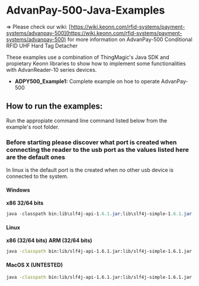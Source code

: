# AdvanPay-500-Java-Examples

&#8658; Please check our wiki: [https://wiki.keonn.com/rfid-systems/payment-systems/advanpay-500](https://wiki.keonn.com/rfid-systems/payment-systems/advanpay-500) for more information on AdvanPay-500 Conditional RFID UHF Hard Tag Detacher

These examples use a combination of ThingMagic's Java SDK and propietary Keonn libraries to show how to implement some functionalities with AdvanReader-10 series devices.

* **ADPY500_Example1:** Complete example on hoe to operate AdvanPay-500

## How to run the examples:

Run the appropiate command line command listed below from the example's root folder.

### Before starting please discover what port is created when connecting the reader to the usb port as the values listed here are the default ones

In linux is the default port is the created when no other usb device is connected to the system.

#### Windows

**x86 32/64 bits**
```PowerShell
java -classpath bin;lib\slf4j-api-1.6.1.jar;lib\slf4j-simple-1.6.1.jar;lib\mercuryapi-1.35.1.58.jar;lib\JCLAP-1.1.jar com.keonn.adpy500.examples.ADPY500_Example1 -c eapi://COM10
```

#### Linux

**x86 (32/64 bits)**
**ARM (32/64 bits)**
```sh
java -classpath bin:lib/slf4j-api-1.6.1.jar:lib/slf4j-simple-1.6.1.jar:lib/keonn-util.jar:lib/keonn-adrd.jar -Djava.library.path=./native-lib/linux-amd64 com.keonn.adrd.ADRD_M1_10Asynch -c eapi:///dev/ttyUSB0
```


#### MacOS X (UNTESTED)
```sh
java -classpath bin:lib/slf4j-api-1.6.1.jar:lib/slf4j-simple-1.6.1.jar:lib/mercuryapi-1.35.1.58.jar:lib/JCLAP-1.1.jar com.keonn.adpy500.examples.ADPY500_Example1 -c eapi:///dev/tty.usbserial-A5U2GDO
```
